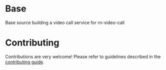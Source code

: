 # Base

Base source building a video call service for rn-video-call

# Contributing

Contributions are very welcome! Please refer to guidelines described in the [contributing guide]( https://github.com/expo/expo#contributing).
